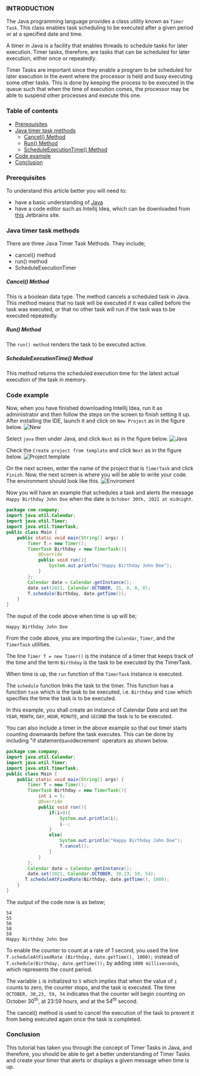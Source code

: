 ### INTRODUCTION

The Java programming language provides a class utility known as `Timer Task`. This class enables task scheduling to be executed after a given period or at a specified date and time.

A timer in Java is a facility that enables threads to schedule tasks for later execution. Timer tasks, therefore, are tasks that can be scheduled for later execution, either once or repeatedly.

Timer Tasks are important since they enable a program to be scheduled for later execution in the event where the processor is held and busy executing some other tasks. This is done by keeping the process to be executed in the queue such that when the time of execution comes, the processor may be able to suspend other processes and execute this one.

### Table of contents

- [Prerequisites](#prerequisites)
- [Java timer task methods](#java-timer-task-methods)
    - [Cancel() Method](#cancel-method)
    - [Run() Method](#run-method)
    - [ScheduleExecutionTime() Method](#scheduleexecutiontime-method)
- [Code example](#code-example)
- [Conclusion](#conclusion)

### Prerequisites

To understand this article better you will need to:

- have a basic understanding of [Java](https://www.w3schools.com/Java/default.asp)
- have a code editor such as Intellij Idea, which can be downloaded from [this](https://www.jetbrains.com/idea/download/#section=windows) Jetbrains site.

### Java timer task methods

There are three Java Timer Task Methods. They include;

- cancel() method
- run() method
- ScheduleExecutionTimer

##### Cancel() Method

This is a boolean data type. The method cancels a scheduled task in Java. This method means that no task will be executed if it was called before the task was executed, or that no other task will run if the task was to be executed repeatedly.

##### Run() Method

The `run() method` renders the task to be executed active.

##### ScheduleExecutionTime() Method

This method returns the scheduled execution time for the latest actual execution of the task in memory.

### Code example

Now, when you have finished downloading Intellij Idea, run it as administrator and then follow the steps on the screen to finish setting it up. After installing the IDE, launch it and click on `New Project` as in the figure below.
![New](/engineering-education/java-timer-tasks/new.jpg)

Select `java`  then under Java, and click `Next` as in the figure below.
![Java](/engineering-education/java-timer-tasks/java.jpg)

Check the `Create project from template` and click  `Next` as in the figure below.
![Project template](/engineering-education/java-timer-tasks/comandline.jpg)

On the next screen, enter the name of the project that is `TimerTask` and click `Finish`. Now, the next screen is where you will be able to write your code. The environment should look like this.
 ![Enviroment](/engineering-education/java-timer-tasks/environ.jpg)

Now you will have an example that schedules a task and alerts the message `Happy Birthday John Doe` when the date is `October 30th, 2021 at midnight`.

```JAVA
package com.company;
import java.util.Calendar;
import java.util.Timer;
import java.util.TimerTask;
public class Main {
    public static void main(String[] args) {
        Timer T = new Timer();
        TimerTask Birthday = new TimerTask(){
            @Override
            public void run(){
                System.out.println("Happy Birthday John Doe");
            }
        };
        Calendar date = Calendar.getInstance();
        date.set(2021, Calendar.OCTOBER, 31, 0, 0, 0);
        T.schedule(Birthday, date.getTime());
    }
}
```

The ouput of the code above when time is up will be;
```
Happy Birthday John Doe
```

From the code above, you are importing the `Calendar`, `Timer`, and the `TimerTask` utilities.

The line `Timer T = new Timer()` is the instance of a timer that keeps track of the time and the term `Birthday` is the task to be executed by the TimerTask.

When time is up, the `run` function of the `TimerTask` instance is executed.

The `schedule` function links the task to the timer. This function has a function `task` which is the task to be executed, i.e. `Birthday` and `time` which specifies the time the task is to be executed.

In this example, you shall create an instance of Calendar Date and set the `YEAR`, `MONTH`, `DAY`, `HOUR`, `MINUTE`, and `SECOND` the task is to be executed.

You can also include a timer in the above example so that our timer starts counting downwards before the task executes. This can be done by including "if statements` and `decrement` operators as shown below.

```JAVA
package com.company;
import java.util.Calendar;
import java.util.Timer;
import java.util.TimerTask;
public class Main {
    public static void main(String[] args) {
        Timer T = new Timer();
        TimerTask Birthday = new TimerTask(){
            int i = 5;
            @Override
            public void run(){
                if(i>0){
                    System.out.println(i);
                    i--;
                }
                else{
                    System.out.println("Happy Birthday John Doe");
                    T.cancel();
                }
            }
        };
        Calendar date = Calendar.getInstance();
        date.set(2021, Calendar.OCTOBER, 30,23, 59, 54);
       T.scheduleAtFixedRate(Birthday, date.getTime(), 1000);
    }
}
```

The output of the code now is as below;

```
54
55
56
58
59
Happy Birthday John Doe
```

To enable the counter to count at a rate of 1 second, you used the line `T.scheduleAtFixedRate (Birthday, date.getTime(), 1000);` instead of `T.schedule(Birthday, date.getTime());` by adding `1000 milliseconds`, which represents the count period.

The variable `i` is initialized to `5` which implies that when the value of `i` counts to zero, the counter stops, and the task is executed. The time `OCTOBER, 30,23, 59, 54` indicates that the counter will begin counting on October 30<sup>th</sup>, at 23:59 hours, and at the 54<sup>th</sup> second.

The cancel() method is used to cancel the execution of the task to prevent it from being executed again once the task is completed.

### Conclusion

This tutorial has taken you through the concept of Timer Tasks in Java, and therefore, you should be able to get a better understanding of Timer Tasks and create your timer that alerts or displays a given message when time is up.
